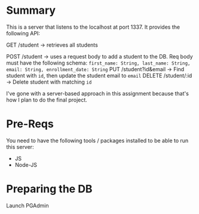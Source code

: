 # Summary
This is a server that listens to the localhost at port 1337. It provides the following API:

GET /student  -> retrieves all students

POST /student -> uses a request body to add a student to the DB. Req body must have the following schema:
    ```
    first_name: String,
    last_name: String, 
    email: String,
    enrollment_date: String
    ```
PUT /student?id&email -> Find student with `id`, then update the student email to `email`
DELETE /student/:id   -> Delete student with matching `id`

I've gone with a server-based approach in this assignment because that's how I plan to do the final project. 

# Pre-Reqs
You need to have the following tools / packages installed to be able to run this server:
- JS
- Node-JS

# Preparing the DB
Launch PGAdmin
